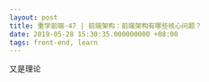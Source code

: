 ```yaml
---
layout: post
title: 重学前端-47 | 前端架构：前端架构有哪些核心问题？
date: 2019-05-28 15:30:35.000000000 +08:00
tags: front-end, learn
---
```


又是理论